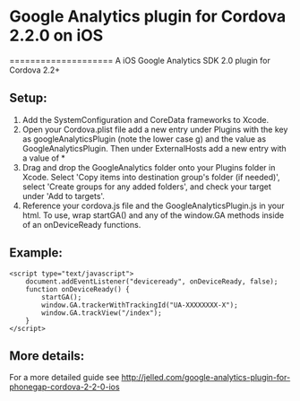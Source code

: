 # Google Analytics plugin for Cordova 2.2.0 on iOS
====================
A iOS Google Analytics SDK 2.0 plugin for Cordova 2.2+

Setup:
---------------------
1. Add the SystemConfiguration and CoreData frameworks to Xcode.
2. Open your Cordova.plist file add a new entry under Plugins with the key as googleAnalyticsPlugin (note the lower case g) and the value as GoogleAnalyticsPlugin. Then under ExternalHosts add a new entry with a value of *
3. Drag and drop the GoogleAnalytics folder onto your Plugins folder in Xcode. Select 'Copy items into destination group's folder (if needed)', select 'Create groups for any added folders', and check your target under 'Add to targets'.
4. Reference your cordova.js file and the GoogleAnalyticsPlugin.js in your html. To use, wrap startGA() and any of the window.GA methods inside of an onDeviceReady functions.

Example:
---------------------
	<script type="text/javascript">
		document.addEventListener("deviceready", onDeviceReady, false);
		function onDeviceReady() {
			startGA();
			window.GA.trackerWithTrackingId("UA-XXXXXXXX-X");
			window.GA.trackView("/index");
		}
	</script>

More details:
---------------------
For a more detailed guide see http://jelled.com/google-analytics-plugin-for-phonegap-cordova-2-2-0-ios